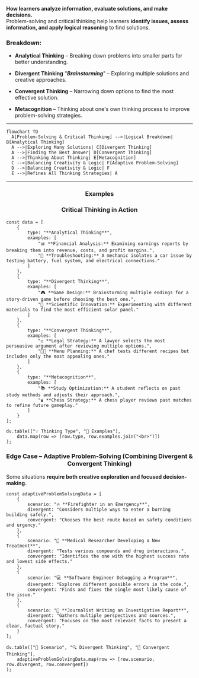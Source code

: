 **How learners analyze information, evaluate solutions, and make decisions.**  
Problem-solving and critical thinking help learners **identify issues, assess information, and apply logical reasoning** to find solutions.

### **Breakdown:**

- **Analytical Thinking** – Breaking down problems into smaller parts for better understanding.
    
- **Divergent Thinking** "***Brainstorming***" – Exploring multiple solutions and creative approaches.
    
- **Convergent Thinking** – Narrowing down options to find the most effective solution.
    
- **Metacognition** – Thinking about one's own thinking process to improve problem-solving strategies.
    

---

```mermaid
flowchart TD
  A[Problem-Solving & Critical Thinking] -->|Logical Breakdown| B[Analytical Thinking]
  A -->|Exploring Many Solutions| C[Divergent Thinking]
  A -->|Finding the Best Answer| D[Convergent Thinking]
  A -->|Thinking About Thinking| E[Metacognition]
  C -->|Balancing Creativity & Logic| F[Adaptive Problem-Solving]
  D -->|Balancing Creativity & Logic| F
  E -->|Refines All Thinking Strategies| A
```
----

<h3 style="text-align: center;">Examples</h3>
<h3 style="text-align: center;">Critical Thinking in Action</h3>

```dataviewjs
const data = [
    {
        type: "**Analytical Thinking**",
        examples: [
            "📊 **Financial Analysis:** Examining earnings reports by breaking them into revenue, costs, and profit margins.",
            "🔧 **Troubleshooting:** A mechanic isolates a car issue by testing battery, fuel system, and electrical connections."
        ]
    },
    {
        type: "**Divergent Thinking**",
        examples: [
            "🎮 **Game Design:** Brainstorming multiple endings for a story-driven game before choosing the best one.",
            "🔬 **Scientific Innovation:** Experimenting with different materials to find the most efficient solar panel."
        ]
    },
    {
        type: "**Convergent Thinking**",
        examples: [
            "⚖️ **Legal Strategy:** A lawyer selects the most persuasive argument after reviewing multiple options.",
            "👨‍🍳 **Menu Planning:** A chef tests different recipes but includes only the most appealing ones."
        ]
    },
    {
        type: "**Metacognition**",
        examples: [
            "📚 **Study Optimization:** A student reflects on past study methods and adjusts their approach.",
            "♟️ **Chess Strategy:** A chess player reviews past matches to refine future gameplay."
        ]
    }
];

dv.table(["💡 Thinking Type", "📝 Examples"], 
    data.map(row => [row.type, row.examples.join("<br>")])
);
```


<h3 style="text-align: center;">Edge Case – Adaptive Problem-Solving (Combining Divergent & Convergent Thinking)</h3>

Some situations **require both creative exploration and focused decision-making.**
```dataviewjs
const adaptiveProblemSolvingData = [
    {
        scenario: "🔥 **Firefighter in an Emergency**",
        divergent: "Considers multiple ways to enter a burning building safely.",
        convergent: "Chooses the best route based on safety conditions and urgency."
    },
    {
        scenario: "🧪 **Medical Researcher Developing a New Treatment**",
        divergent: "Tests various compounds and drug interactions.",
        convergent: "Identifies the one with the highest success rate and lowest side effects."
    },
    {
        scenario: "💻 **Software Engineer Debugging a Program**",
        divergent: "Explores different possible errors in the code.",
        convergent: "Finds and fixes the single most likely cause of the issue."
    },
    {
        scenario: "📰 **Journalist Writing an Investigative Report**",
        divergent: "Gathers multiple perspectives and sources.",
        convergent: "Focuses on the most relevant facts to present a clear, factual story."
    }
];

dv.table(["📌 Scenario", "🔍 Divergent Thinking", "🎯 Convergent Thinking"], 
    adaptiveProblemSolvingData.map(row => [row.scenario, row.divergent, row.convergent])
);
````


